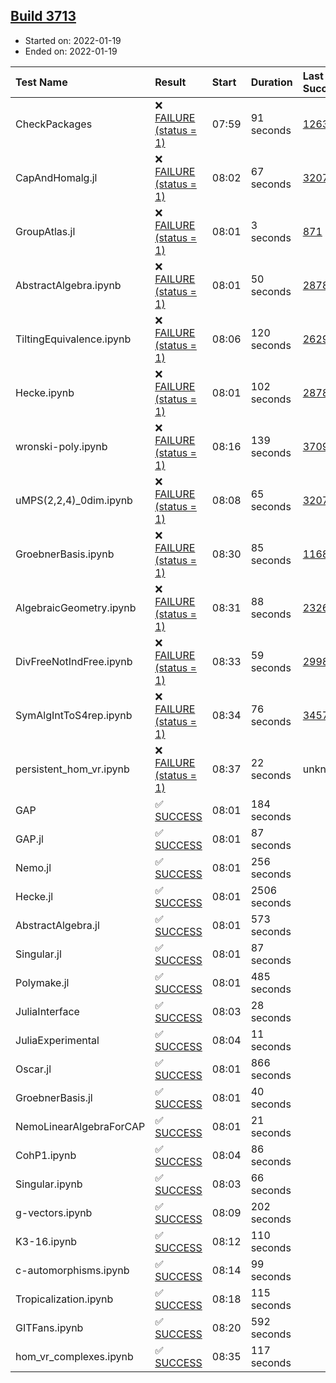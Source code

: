 ## [Build 3713](https://oscarci.mathematik.uni-kl.de/job/oscar-stable/3713/)

* Started on: 2022-01-19
* Ended on: 2022-01-19

| Test Name    | Result | Start | Duration | Last Success | First Failure |
|:-------------|:-------|:------|:---------|:-------------|:--------------|
| CheckPackages | ❌ [FAILURE (status = 1)](https://oscarci.mathematik.uni-kl.de/job/oscar-stable/3713/artifact/logs/build-3713/CheckPackages.log) | 07:59 | 91 seconds | [1263](https://oscarci.mathematik.uni-kl.de/job/oscar-stable/1263/) | [1264](https://oscarci.mathematik.uni-kl.de/job/oscar-stable/1264/) |
| CapAndHomalg.jl | ❌ [FAILURE (status = 1)](https://oscarci.mathematik.uni-kl.de/job/oscar-stable/3713/artifact/logs/build-3713/CapAndHomalg.jl.log) | 08:02 | 67 seconds | [3207](https://oscarci.mathematik.uni-kl.de/job/oscar-stable/3207/) | [3208](https://oscarci.mathematik.uni-kl.de/job/oscar-stable/3208/) |
| GroupAtlas.jl | ❌ [FAILURE (status = 1)](https://oscarci.mathematik.uni-kl.de/job/oscar-stable/3713/artifact/logs/build-3713/GroupAtlas.jl.log) | 08:01 | 3 seconds | [871](https://oscarci.mathematik.uni-kl.de/job/oscar-stable/871/) | [872](https://oscarci.mathematik.uni-kl.de/job/oscar-stable/872/) |
| AbstractAlgebra.ipynb | ❌ [FAILURE (status = 1)](https://oscarci.mathematik.uni-kl.de/job/oscar-stable/3713/artifact/logs/build-3713/AbstractAlgebra.ipynb.log) | 08:01 | 50 seconds | [2878](https://oscarci.mathematik.uni-kl.de/job/oscar-stable/2878/) | [2879](https://oscarci.mathematik.uni-kl.de/job/oscar-stable/2879/) |
| TiltingEquivalence.ipynb | ❌ [FAILURE (status = 1)](https://oscarci.mathematik.uni-kl.de/job/oscar-stable/3713/artifact/logs/build-3713/TiltingEquivalence.ipynb.log) | 08:06 | 120 seconds | [2629](https://oscarci.mathematik.uni-kl.de/job/oscar-stable/2629/) | [2630](https://oscarci.mathematik.uni-kl.de/job/oscar-stable/2630/) |
| Hecke.ipynb | ❌ [FAILURE (status = 1)](https://oscarci.mathematik.uni-kl.de/job/oscar-stable/3713/artifact/logs/build-3713/Hecke.ipynb.log) | 08:01 | 102 seconds | [2878](https://oscarci.mathematik.uni-kl.de/job/oscar-stable/2878/) | [2879](https://oscarci.mathematik.uni-kl.de/job/oscar-stable/2879/) |
| wronski-poly.ipynb | ❌ [FAILURE (status = 1)](https://oscarci.mathematik.uni-kl.de/job/oscar-stable/3713/artifact/logs/build-3713/wronski-poly.ipynb.log) | 08:16 | 139 seconds | [3709](https://oscarci.mathematik.uni-kl.de/job/oscar-stable/3709/) | [3710](https://oscarci.mathematik.uni-kl.de/job/oscar-stable/3710/) |
| uMPS(2,2,4)_0dim.ipynb | ❌ [FAILURE (status = 1)](https://oscarci.mathematik.uni-kl.de/job/oscar-stable/3713/artifact/logs/build-3713/uMPS-2-2-4-_0dim.ipynb.log) | 08:08 | 65 seconds | [3207](https://oscarci.mathematik.uni-kl.de/job/oscar-stable/3207/) | [3208](https://oscarci.mathematik.uni-kl.de/job/oscar-stable/3208/) |
| GroebnerBasis.ipynb | ❌ [FAILURE (status = 1)](https://oscarci.mathematik.uni-kl.de/job/oscar-stable/3713/artifact/logs/build-3713/GroebnerBasis.ipynb.log) | 08:30 | 85 seconds | [1168](https://oscarci.mathematik.uni-kl.de/job/oscar-stable/1168/) | [1169](https://oscarci.mathematik.uni-kl.de/job/oscar-stable/1169/) |
| AlgebraicGeometry.ipynb | ❌ [FAILURE (status = 1)](https://oscarci.mathematik.uni-kl.de/job/oscar-stable/3713/artifact/logs/build-3713/AlgebraicGeometry.ipynb.log) | 08:31 | 88 seconds | [2326](https://oscarci.mathematik.uni-kl.de/job/oscar-stable/2326/) | [2327](https://oscarci.mathematik.uni-kl.de/job/oscar-stable/2327/) |
| DivFreeNotIndFree.ipynb | ❌ [FAILURE (status = 1)](https://oscarci.mathematik.uni-kl.de/job/oscar-stable/3713/artifact/logs/build-3713/DivFreeNotIndFree.ipynb.log) | 08:33 | 59 seconds | [2998](https://oscarci.mathematik.uni-kl.de/job/oscar-stable/2998/) | [2999](https://oscarci.mathematik.uni-kl.de/job/oscar-stable/2999/) |
| SymAlgIntToS4rep.ipynb | ❌ [FAILURE (status = 1)](https://oscarci.mathematik.uni-kl.de/job/oscar-stable/3713/artifact/logs/build-3713/SymAlgIntToS4rep.ipynb.log) | 08:34 | 76 seconds | [3457](https://oscarci.mathematik.uni-kl.de/job/oscar-stable/3457/) | [3458](https://oscarci.mathematik.uni-kl.de/job/oscar-stable/3458/) |
| persistent_hom_vr.ipynb | ❌ [FAILURE (status = 1)](https://oscarci.mathematik.uni-kl.de/job/oscar-stable/3713/artifact/logs/build-3713/persistent_hom_vr.ipynb.log) | 08:37 | 22 seconds | unknown | unknown |
| GAP | ✅ [SUCCESS](https://oscarci.mathematik.uni-kl.de/job/oscar-stable/3713/artifact/logs/build-3713/GAP.log) | 08:01 | 184 seconds |  |  |
| GAP.jl | ✅ [SUCCESS](https://oscarci.mathematik.uni-kl.de/job/oscar-stable/3713/artifact/logs/build-3713/GAP.jl.log) | 08:01 | 87 seconds |  |  |
| Nemo.jl | ✅ [SUCCESS](https://oscarci.mathematik.uni-kl.de/job/oscar-stable/3713/artifact/logs/build-3713/Nemo.jl.log) | 08:01 | 256 seconds |  |  |
| Hecke.jl | ✅ [SUCCESS](https://oscarci.mathematik.uni-kl.de/job/oscar-stable/3713/artifact/logs/build-3713/Hecke.jl.log) | 08:01 | 2506 seconds |  |  |
| AbstractAlgebra.jl | ✅ [SUCCESS](https://oscarci.mathematik.uni-kl.de/job/oscar-stable/3713/artifact/logs/build-3713/AbstractAlgebra.jl.log) | 08:01 | 573 seconds |  |  |
| Singular.jl | ✅ [SUCCESS](https://oscarci.mathematik.uni-kl.de/job/oscar-stable/3713/artifact/logs/build-3713/Singular.jl.log) | 08:01 | 87 seconds |  |  |
| Polymake.jl | ✅ [SUCCESS](https://oscarci.mathematik.uni-kl.de/job/oscar-stable/3713/artifact/logs/build-3713/Polymake.jl.log) | 08:01 | 485 seconds |  |  |
| JuliaInterface | ✅ [SUCCESS](https://oscarci.mathematik.uni-kl.de/job/oscar-stable/3713/artifact/logs/build-3713/JuliaInterface.log) | 08:03 | 28 seconds |  |  |
| JuliaExperimental | ✅ [SUCCESS](https://oscarci.mathematik.uni-kl.de/job/oscar-stable/3713/artifact/logs/build-3713/JuliaExperimental.log) | 08:04 | 11 seconds |  |  |
| Oscar.jl | ✅ [SUCCESS](https://oscarci.mathematik.uni-kl.de/job/oscar-stable/3713/artifact/logs/build-3713/Oscar.jl.log) | 08:01 | 866 seconds |  |  |
| GroebnerBasis.jl | ✅ [SUCCESS](https://oscarci.mathematik.uni-kl.de/job/oscar-stable/3713/artifact/logs/build-3713/GroebnerBasis.jl.log) | 08:01 | 40 seconds |  |  |
| NemoLinearAlgebraForCAP | ✅ [SUCCESS](https://oscarci.mathematik.uni-kl.de/job/oscar-stable/3713/artifact/logs/build-3713/NemoLinearAlgebraForCAP.log) | 08:01 | 21 seconds |  |  |
| CohP1.ipynb | ✅ [SUCCESS](https://oscarci.mathematik.uni-kl.de/job/oscar-stable/3713/artifact/logs/build-3713/CohP1.ipynb.log) | 08:04 | 86 seconds |  |  |
| Singular.ipynb | ✅ [SUCCESS](https://oscarci.mathematik.uni-kl.de/job/oscar-stable/3713/artifact/logs/build-3713/Singular.ipynb.log) | 08:03 | 66 seconds |  |  |
| g-vectors.ipynb | ✅ [SUCCESS](https://oscarci.mathematik.uni-kl.de/job/oscar-stable/3713/artifact/logs/build-3713/g-vectors.ipynb.log) | 08:09 | 202 seconds |  |  |
| K3-16.ipynb | ✅ [SUCCESS](https://oscarci.mathematik.uni-kl.de/job/oscar-stable/3713/artifact/logs/build-3713/K3-16.ipynb.log) | 08:12 | 110 seconds |  |  |
| c-automorphisms.ipynb | ✅ [SUCCESS](https://oscarci.mathematik.uni-kl.de/job/oscar-stable/3713/artifact/logs/build-3713/c-automorphisms.ipynb.log) | 08:14 | 99 seconds |  |  |
| Tropicalization.ipynb | ✅ [SUCCESS](https://oscarci.mathematik.uni-kl.de/job/oscar-stable/3713/artifact/logs/build-3713/Tropicalization.ipynb.log) | 08:18 | 115 seconds |  |  |
| GITFans.ipynb | ✅ [SUCCESS](https://oscarci.mathematik.uni-kl.de/job/oscar-stable/3713/artifact/logs/build-3713/GITFans.ipynb.log) | 08:20 | 592 seconds |  |  |
| hom_vr_complexes.ipynb | ✅ [SUCCESS](https://oscarci.mathematik.uni-kl.de/job/oscar-stable/3713/artifact/logs/build-3713/hom_vr_complexes.ipynb.log) | 08:35 | 117 seconds |  |  |
